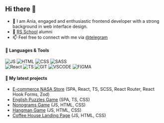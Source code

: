 ## Hi there 👋

- 🔭 I am Ania, engaged and enthusiastic frontend developer with a strong background in web interface design.
- 🌱 [RS School](https://rs.school/) alumni
- 📫 Feel free to connect with me via [@telegram](https://t.me/annahun)

#### 🧰 Languages & Tools

![JS](https://img.shields.io/badge/JavaScript-F7DF1E?style=for-the-badge&logo=javascript&logoColor=black)
![HTML](https://img.shields.io/badge/HTML5-E34F26?style=for-the-badge&logo=html5&logoColor=white)
![CSS](https://img.shields.io/badge/CSS3-1572B6?style=for-the-badge&logo=css3&logoColor=white) 
![SASS](https://img.shields.io/badge/Sass-CC6699?style=for-the-badge&logo=sass&logoColor=white)  
![React](https://img.shields.io/badge/React-20232A?style=for-the-badge&logo=react&logoColor=61DAFB)
![TS](https://img.shields.io/badge/TypeScript-007ACC?style=for-the-badge&logo=typescript&logoColor=white)
![GIT](https://img.shields.io/badge/-GIT-000000?style=for-the-badge&logo=git)
![VSCODE](https://img.shields.io/badge/Visual_Studio_Code-0078D4?style=for-the-badge&logo=visual%20studio%20code&logoColor=white)
![FIGMA](https://img.shields.io/badge/Figma-F24E1E?style=for-the-badge&logo=figma&logoColor=white)

#### 🔭 My latest projects

- [E-commerce NASA Store](https://nasa-shop.netlify.app/home) (SPA, React, TS, SCSS, React Router, React Hook Forms, Zod)
- [English Puzzles Game](https://marblehands-jsfe2023q4-rss-puzzle.netlify.app/) (SPA, TS, CSS)
- [Nonograms Game](https://rolling-scopes-school.github.io/marblehands-JSFE2023Q4/nonograms/) (JS, HTML, CSS)
- [Hangman Game](https://rolling-scopes-school.github.io/marblehands-JSFE2023Q4/hangman/) (JS, HTML, CSS)
- [Coffee House Landing Page](https://rolling-scopes-school.github.io/marblehands-JSFE2023Q4/coffee-house/) (JS, HTML, CSS)
